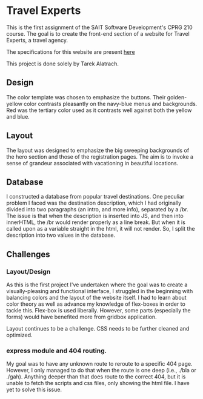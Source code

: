 # Travel Experts
This is the first assignment of the SAIT Software Development's CPRG 210 course. The goal is to create the front-end section of a website for Travel Experts, a travel agency.

The specifications for this website are present <a href="https://github.com/cprg210/assignments/blob/master/assignment-1/README.md">here</a>

This project is done solely by Tarek Alatrach.

## Design

The color template was chosen to emphasize the buttons. Their golden-yellow color contrasts pleasantly on the navy-blue menus and backgrounds. Red was the tertiary color used as it contrasts well against both the yellow and blue.

## Layout

The layout was designed to emphasize the big sweeping backgrounds of the hero section and those of the registration pages. The aim is to invoke a sense of grandeur associated with vacationing in beautiful locations.

## Database

I constructed a database from popular travel destinations. One peculiar problem I faced was the destination description, which I had originally divided into two paragraphs (an intro, and more info), separated by a /br. The issue is that when the description is inserted into JS, and then into innerHTML, the /br would render properly as a line break. But when it is called upon as a variable straight in the html, it will not render. So, I split the description into two values in the database.

## Challenges

### Layout/Design

As this is the first project I've undertaken where the goal was to create a visually-pleasing and functional interface, I struggled in the beginning with balancing colors and the layout of the website itself. I had to learn about color theory as well as advance my knowledge of flex-boxes in order to tackle this. Flex-box is used liberally. However, some parts (especially the forms) would have benefited more from gridbox application.

Layout continues to be a challenge. CSS needs to be further cleaned and optimized.

### express module and 404 routing.

My goal was to have any unknown route to reroute to a specific 404 page. However, I only managed to do that when the route is one deep (i.e., ./bla or ./gah). Anything deeper than that does route to the correct 404, but it is unable to fetch the scripts and css files, only showing the html file. I have yet to solve this issue.

